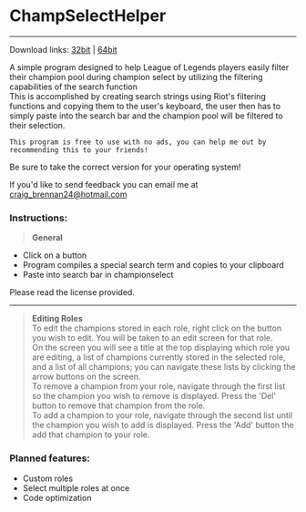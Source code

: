 # ChampSelectHelper
--------
Download links: [32bit](http://goo.gl/mFwr1l) | [64bit](http://goo.gl/3I5I5S)  
  
A simple program designed to help League of Legends players easily filter their champion pool during champion select by utilizing the filtering capabilities of the search function  
This is accomplished by creating search strings using Riot's filtering functions and copying them to the user's keyboard,
the user then has to simply paste into the search bar and the champion pool will be filtered to their selection.  
```
This program is free to use with no ads, you can help me out by recommending this to your friends!
```
Be sure to take the correct version for your operating system!   

If you'd like to send feedback you can email me at craig_brennan24@hotmail.com

### Instructions:  
  
>**General**  
- Click on a button
- Program compiles a special search term and copies to your clipboard
- Paste into search bar in championselect  
    
Please read the license provided.  
  
---
  
>**Editing Roles**  
To edit the champions stored in each role, right click on the button you wish to edit. You will be taken to an
edit screen for that role.  
On the screen you will see a title at the top displaying which role you are editing, a list of champions currently 
stored in the selected role, and a list of all champions; you can navigate these lists by clicking the arrow buttons on the screen.  
To remove a champion from your role, navigate through the first list so the champion you wish to remove is displayed. Press the 'Del' 
button to remove that champion from the role.  
To add a champion to your role, navigate through the second list until the champion you wish to add is displayed. 
Press the 'Add' button the add that champion to your role.



### Planned features:


* Custom roles
* Select multiple roles at once
* Code optimization